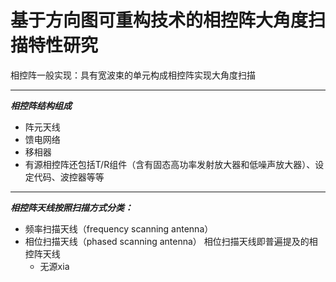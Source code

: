 # 基于方向图可重构技术的相控阵大角度扫描特性研究

相控阵一般实现：具有宽波束的单元构成相控阵实现大角度扫描

***

 ***相控阵结构组成***
- 阵元天线
- 馈电网络
- 移相器
- 有源相控阵还包括T/R组件（含有固态高功率发射放大器和低噪声放大器）、设定代码、波控器等等

***

***相控阵天线按照扫描方式分类：***
- 频率扫描天线（frequency scanning  antenna）
- 相位扫描天线（phased scanning antenna）
	相位扫描天线即普遍提及的相控阵天线
	- 无源xia  
<!--stackedit_data:
eyJoaXN0b3J5IjpbLTkzODY3MTgwOCwxNzkyODYyOTI2LDE4Mj
UwMzI2MTddfQ==
-->